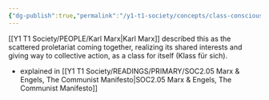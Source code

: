 ```yaml
---
{"dg-publish":true,"permalink":"/y1-t1-society/concepts/class-consciousness/"}
---
```


[[Y1 T1 Society/PEOPLE/Karl Marx\|Karl Marx]] described this as the scattered proletariat coming together, realizing its shared interests and giving way to collective action, as a class for itself (Klass für sich).
- explained in [[Y1 T1 Society/READINGS/PRIMARY/SOC2.05 Marx & Engels, The Communist Manifesto\|SOC2.05 Marx & Engels, The Communist Manifesto]]

